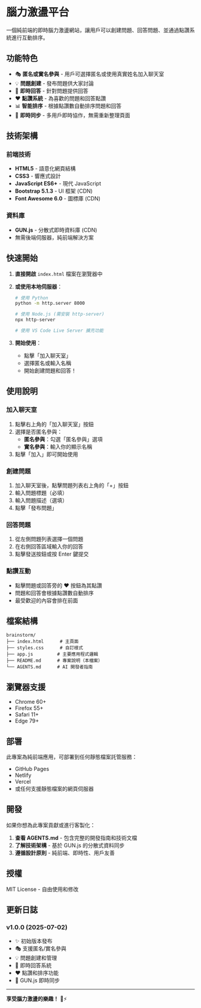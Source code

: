 # 腦力激盪平台

一個純前端的即時腦力激盪網站，讓用戶可以創建問題、回答問題、並通過點讚系統進行互動排序。

## 功能特色

- 🎭 **匿名或實名參與** - 用戶可選擇匿名或使用真實姓名加入聊天室
- 💡 **問題創建** - 發布問題供大家討論
- 💬 **即時回答** - 針對問題提供回答
- ❤️ **點讚系統** - 為喜歡的問題和回答點讚
- 📊 **智能排序** - 根據點讚數自動排序問題和回答
- 🔄 **即時同步** - 多用戶即時協作，無需重新整理頁面

## 技術架構

### 前端技術
- **HTML5** - 語意化網頁結構
- **CSS3** - 響應式設計
- **JavaScript ES6+** - 現代 JavaScript
- **Bootstrap 5.1.3** - UI 框架 (CDN)
- **Font Awesome 6.0** - 圖標庫 (CDN)

### 資料庫
- **GUN.js** - 分散式即時資料庫 (CDN)
- 無需後端伺服器，純前端解決方案

## 快速開始

1. **直接開啟** `index.html` 檔案在瀏覽器中
2. **或使用本地伺服器**：
   ```bash
   # 使用 Python
   python -m http.server 8000
   
   # 使用 Node.js (需安裝 http-server)
   npx http-server
   
   # 使用 VS Code Live Server 擴充功能
   ```

3. **開始使用**：
   - 點擊「加入聊天室」
   - 選擇匿名或輸入名稱
   - 開始創建問題和回答！

## 使用說明

### 加入聊天室
1. 點擊右上角的「加入聊天室」按鈕
2. 選擇是否匿名參與：
   - **匿名參與**：勾選「匿名參與」選項
   - **實名參與**：輸入你的顯示名稱
3. 點擊「加入」即可開始使用

### 創建問題
1. 加入聊天室後，點擊問題列表右上角的「+」按鈕
2. 輸入問題標題（必填）
3. 輸入問題描述（選填）
4. 點擊「發布問題」

### 回答問題
1. 從左側問題列表選擇一個問題
2. 在右側回答區域輸入你的回答
3. 點擊發送按鈕或按 Enter 鍵提交

### 點讚互動
- 點擊問題或回答旁的 ❤️ 按鈕為其點讚
- 問題和回答會根據點讚數自動排序
- 最受歡迎的內容會排在前面

## 檔案結構

```
brainstorm/
├── index.html      # 主頁面
├── styles.css      # 自訂樣式
├── app.js         # 主要應用程式邏輯
├── README.md      # 專案說明（本檔案）
└── AGENTS.md      # AI 開發者指南
```

## 瀏覽器支援

- Chrome 60+
- Firefox 55+
- Safari 11+
- Edge 79+

## 部署

此專案為純前端應用，可部署到任何靜態檔案託管服務：

- GitHub Pages
- Netlify
- Vercel
- 或任何支援靜態檔案的網頁伺服器

## 開發

如果你想為此專案貢獻或進行客製化：

1. **查看 AGENTS.md** - 包含完整的開發指南和技術文檔
2. **了解技術架構** - 基於 GUN.js 的分散式資料同步
3. **遵循設計原則** - 純前端、即時性、用戶友善

## 授權

MIT License - 自由使用和修改

## 更新日誌

### v1.0.0 (2025-07-02)
- ✨ 初始版本發布
- 🎭 支援匿名/實名參與
- 💡 問題創建和管理
- 💬 即時回答系統
- ❤️ 點讚和排序功能
- 🔄 GUN.js 即時同步

---

**享受腦力激盪的樂趣！** 🧠⚡
